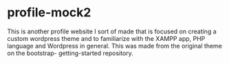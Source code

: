 # profile-mock2
This is another profile website I sort of made that is focused on creating 
a custom wordpress theme and to familiarize with the XAMPP app, PHP language 
and Wordpress in general. This was made from the original theme on the bootstrap-
getting-started repository.
